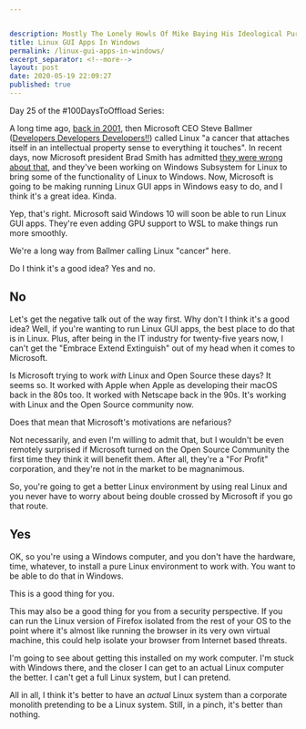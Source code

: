 ```yaml
---


description: Mostly The Lonely Howls Of Mike Baying His Ideological Purity At The Moon
title: Linux GUI Apps In Windows
permalink: /linux-gui-apps-in-windows/
excerpt_separator: <!--more-->
layout: post
date: 2020-05-19 22:09:27
published: true
---
```


Day 25 of the #100DaysToOffload Series:

A long time ago, [back in 2001](https://www.theregister.co.uk/2001/06/02/ballmer_linux_is_a_cancer/), then Microsoft CEO Steve Ballmer ([Developers Developers Developers!!](https://youtu.be/Vhh_GeBPOhs)) called Linux "a cancer that attaches itself in an intellectual property sense to everything it touches". In recent days, now Microsoft president Brad Smith has admitted [they were wrong about that](https://www.theverge.com/2020/5/18/21262103/microsoft-open-source-linux-history-wrong-statement), and they've been working on Windows Subsystem for Linux to bring some of the functionality of Linux to Windows. Now, Microsoft is going to be making running Linux GUI apps in Windows easy to do, and I think it's a great idea. Kinda.

<!--more-->

Yep, that's right. Microsoft said Windows 10 will soon be able to run Linux GUI apps. They're even adding GPU support to WSL to make things run more smoothly. 

We're a long way from Ballmer calling Linux "cancer" here. 

Do I think it's a good idea? Yes and no.

## No

Let's get the negative talk out of the way first. Why don't I think it's a good idea? Well, if you're wanting to run Linux GUI apps, the best place to do that is in Linux. Plus, after being in the IT industry for twenty-five years now, I can't get the "Embrace Extend Extinguish" out of my head when it comes to Microsoft.

Is Microsoft trying to work _with_ Linux and Open Source these days? It seems so. It worked with Apple when Apple as developing their macOS back in the 80s too. It worked with Netscape back in the 90s. It's working with Linux and the Open Source community now. 

Does that mean that Microsoft's motivations are nefarious? 

Not necessarily, and even I'm willing to admit that, but I wouldn't be even remotely surprised if Microsoft turned on the Open Source Community the first time they think it will benefit them. After all, they're a "For Profit" corporation, and they're not in the market to be magnanimous. 

So, you're going to get a better Linux environment by using real Linux and you never have to worry about being double crossed by Microsoft if you go that route. 

## Yes

OK, so you're using a Windows computer, and you don't have the hardware, time, whatever, to install a pure Linux environment to work with. You want to be able to do that in Windows. 

This is a good thing for you. 

This may also be a good thing for you from a security perspective. If you can run the Linux version of Firefox isolated from the rest of your OS to the point where it's almost like running the browser in its very own virtual machine, this could help isolate your browser from Internet based threats. 

I'm going to see about getting this installed on my work computer. I'm stuck with Windows there, and the closer I can get to an actual Linux computer the better. I can't get a full Linux system, but I can pretend.

All in all, I think it's better to have an _actual_ Linux system than a corporate monolith pretending to be a Linux system. Still, in a pinch, it's better than nothing.